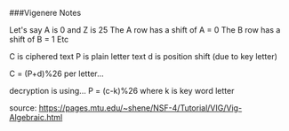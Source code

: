 ###Vigenere Notes

Let's say A is 0 and Z is 25
The A row has a shift of A = 0
The B row has a shift of B = 1 Etc

C is ciphered text
P is plain letter text
d is position shift (due to key letter)

C = (P+d)%26
per letter...

decryption is using...
P = (c-k)%26
where k is key word letter


source: https://pages.mtu.edu/~shene/NSF-4/Tutorial/VIG/Vig-Algebraic.html  
